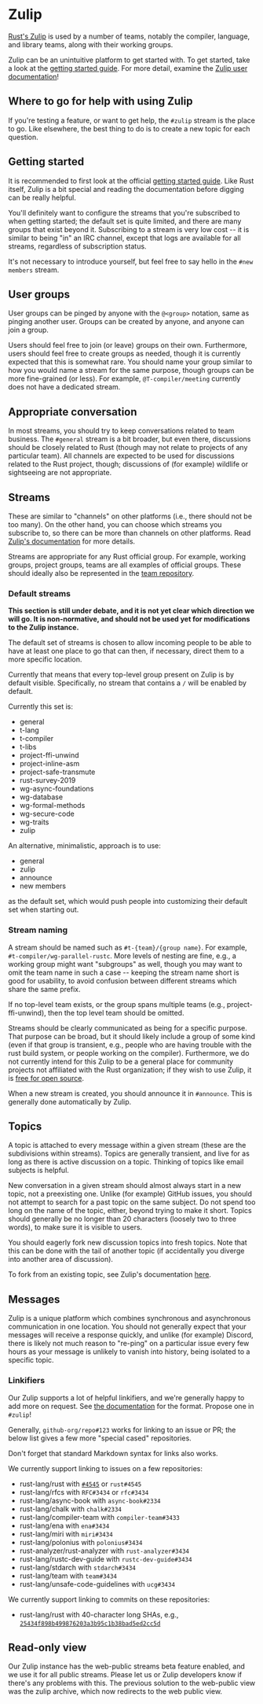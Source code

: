 # Zulip

[Rust's Zulip](https://rust-lang.zulipchat.com) is used by a number of teams, notably
the compiler, language, and library teams, along with their working groups.

Zulip can be an unintuitive platform to get started with. To get started, take a
look at the [getting started
guide](https://zulipchat.com/help/getting-started-with-zulip). For more detail,
examine the [Zulip user documentation](https://zulipchat.com/help/)!

## Where to go for help with using Zulip

If you're testing a feature, or want to get help, the `#zulip` stream is the
place to go. Like elsewhere, the best thing to do is to create a new topic
for each question.

## Getting started

It is recommended to first look at the official [getting started
guide](https://zulipchat.com/help/getting-started-with-zulip). Like Rust itself,
Zulip is a bit special and reading the documentation before digging can be
really helpful.

You'll definitely want to configure the streams that you're subscribed to when
getting started; the default set is quite limited, and there are many groups
that exist beyond it. Subscribing to a stream is very low cost -- it is similar
to being "in" an IRC channel, except that logs are available for all streams,
regardless of subscription status.

It's not necessary to introduce yourself, but feel free to say hello in the
`#new members` stream.

## User groups

User groups can be pinged by anyone with the `@<group>` notation, same as
pinging another user. Groups can be created by anyone, and anyone can join a
group.

Users should feel free to join (or leave) groups on their own. Furthermore,
users should feel free to create groups as needed, though it is currently
expected that this is somewhat rare. You should name your group similar to how
you would name a stream for the same purpose, though groups can be more
fine-grained (or less). For example, `@T-compiler/meeting` currently does not
have a dedicated stream.

## Appropriate conversation

In most streams, you should try to keep conversations related to team business.
The `#general` stream is a bit broader, but even there, discussions should be
closely related to Rust (though may not relate to projects of any particular
team). All channels are expected to be used for discussions related to the Rust
project, though; discussions of (for example) wildlife or sightseeing are not
appropriate.

## Streams

These are similar to "channels" on other platforms (i.e., there should not be
too many). On the other hand, you can choose which streams you subscribe to, so
there can be more than channels on other platforms. Read [Zulip's
documentation](https://zulipchat.com/help/about-streams-and-topics) for more
details.

Streams are appropriate for any Rust official group. For example, working
groups, project groups, teams are all examples of official groups. These should
ideally also be represented in the [team repository](../infra/team-maintenance.md).

### Default streams

**This section is still under debate, and it is not yet clear which direction we
will go. It is non-normative, and should not be used yet for modifications to
the Zulip instance.**

The default set of streams is chosen to allow incoming people to be able to have
at least one place to go that can then, if necessary, direct them to a more
specific location.

Currently that means that every top-level group present on Zulip is by default
visible. Specifically, no stream that contains a `/` will be enabled by default.

Currently this set is:
 * general
 * t-lang
 * t-compiler
 * t-libs
 * project-ffi-unwind
 * project-inline-asm
 * project-safe-transmute
 * rust-survey-2019
 * wg-async-foundations
 * wg-database
 * wg-formal-methods
 * wg-secure-code
 * wg-traits
 * zulip

An alternative, minimalistic, approach is to use:
 * general
 * zulip
 * announce
 * new members

as the default set, which would push people into customizing their default set when
starting out.

### Stream naming

A stream should be named such as `#t-{team}/{group name}`. For example,
`#t-compiler/wg-parallel-rustc`. More levels of nesting are fine, e.g., a
working group might want "subgroups" as well, though you may want to omit the
team name in such a case -- keeping the stream name short is good for usability,
to avoid confusion between different streams which share the same prefix.

If no top-level team exists, or the group spans multiple teams (e.g.,
project-ffi-unwind), then the top level team should be omitted.

Streams should be clearly communicated as being for a specific purpose. That
purpose can be broad, but it should likely include a group of some kind (even if
that group is transient, e.g., people who are having trouble with the rust build
system, or people working on the compiler). Furthermore, we do not currently
intend for this Zulip to be a general place for community projects not
affiliated with the Rust organization; if they wish to use Zulip, it is [free
for open source](https://zulipchat.com/for/open-source/).

When a new stream is created, you should announce it in `#announce`. This is
generally done automatically by Zulip.

## Topics

A topic is attached to every message within a given stream (these are the
subdivisions within streams). Topics are generally transient, and live for as
long as there is active discussion on a topic. Thinking of topics like email
subjects is helpful.

New conversation in a given stream should almost always start in a new topic,
not a preexisting one. Unlike (for example) GitHub issues, you should not
attempt to search for a past topic on the same subject. Do not spend too long on
the name of the topic, either, beyond trying to make it short. Topics should
generally be no longer than 20 characters (loosely two to three words), to make
sure it is visible to users.

You should eagerly fork new discussion topics into fresh topics. Note that this
can be done with the tail of another topic (if accidentally you diverge into
another area of discussion).

To fork from an existing topic, see Zulip's documentation
[here](https://zulipchat.com/help/rename-a-topic).

## Messages

Zulip is a unique platform which combines synchronous and
asynchronous communication in one location. You should not generally expect that
your messages will receive a response quickly, and unlike (for example) Discord,
there is likely not much reason to "re-ping" on a particular issue every few
hours as your message is unlikely to vanish into history, being isolated to a
specific topic.

### Linkifiers

Our Zulip supports a lot of helpful linkifiers, and we're generally happy to add
more on request. See [the
documentation](https://rust-lang.zulipchat.com/help/add-a-custom-linkification-filter)
for the format. Propose one in `#zulip`!

Generally, `github-org/repo#123` works for linking to an issue or PR; the below
list gives a few more "special cased" repositories.

Don't forget that standard Markdown syntax for links also works.

We currently support linking to issues on a few repositories:

* rust-lang/rust with [`#4545`](https://github.com/rust-lang/rust/issues/4545) or `rust#4545`
* rust-lang/rfcs with `RFC#3434` or `rfc#3434`
* rust-lang/async-book with `async-book#2334`
* rust-lang/chalk with `chalk#2334`
* rust-lang/compiler-team with `compiler-team#3433`
* rust-lang/ena with `ena#3434`
* rust-lang/miri with `miri#3434`
* rust-lang/polonius with `polonius#3434`
* rust-analyzer/rust-analyzer with `rust-analyzer#3434`
* rust-lang/rustc-dev-guide with `rustc-dev-guide#3434`
* rust-lang/stdarch with `stdarch#3434`
* rust-lang/team with `team#3434`
* rust-lang/unsafe-code-guidelines with `ucg#3434`

We currently support linking to commits on these repositories:

* rust-lang/rust with 40-character long SHAs, e.g., [`25434f898b499876203a3b95c1b38bad5ed2cc5d`](https://github.com/rust-lang/rust/commit/25434f898b499876203a3b95c1b38bad5ed2cc5d)

## Read-only view

Our Zulip instance has the web-public streams beta feature enabled, and we use
it for all public streams. Please let us or Zulip developers know if there's any
problems with this. The previous solution to the web-public view was the zulip
archive, which now redirects to the web public view.
